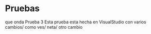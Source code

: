 # Pruebas
que onda
Prueba 3
Esta prueba esta hecha en VisualStudio con varios cambios/ como ves/ neta/ otro cambio
